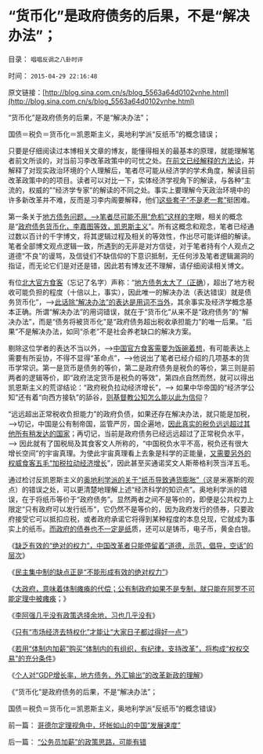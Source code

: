 # “货币化”是政府债务的后果，不是“解决办法”；

目录： `唱唱反调之八卦时评` 

时间： `2015-04-29 22:16:48` 

原文链接：[http://blog.sina.com.cn/s/blog_5563a64d0102vnhe.html](http://blog.sina.com.cn/s/blog_5563a64d0102vnhe.html)

“货币化”是政府债务的后果，不是“解决办法”；

国债＝税负＝货币化＝凯恩斯主义，奥地利学派“反纸币”的概念错误；

只要是仔细阅读过本博相关文章的博友，能懂得相关的最基本的原理，就能理解笔者前文所谈的，对当前习李改革政策中的可忧之处。[在前文已经解释的方法论](http://darthvad.blog.163.com/blog/static/53399470201532210818272/)，并解释了对现实政治环境的个人理解后，笔者尽可能从经济学的学术角度，解读目前改革政策中的的项目。读者可以对比一下，实体经济学视角下的解读，与各种“主流的，权威的”“经济学专家”的解读的不同之处。事实上要理解今天政治环境中的许多新改革并不难，反而是习李内阁要解释，他们[这些套子“不是老一套”](../../../2013/4/10/“得过且过，那管日后洪水滔天”是中国社会的共识；.md)挺困难。

第一条关于[地方债务问题，——>笔者尽可能不用“危机”这样的字](../../../2011/10/24/中央担保的地方债相当于税收，李嘉图等效将被国人熟知.md)眼，相关的概念是“[政府债务货币化，李嘉图等效，凯恩斯主义](../../../2013/9/15/大政府经高房价到大萧条——＞通往奴役之路.md)”。所有这概念和观念，笔者已经通过数以百计的千字博文，将其逻辑过程及相关的等效性，作出尽可能详细的解读。笔者全部博文观点逻辑一致，所遇到的无非是对方信徒，对于笔者持有个人观点之道德“不良”的谩骂，及信徒们不缺信仰的下意识抵制，无任何涉及笔者逻辑漏洞的指证，而无论它们是对还是错，因此若有博友还不理解，请仔细阅读相关博文。

有位[北大官方食客](../../../2011/11/9/“国债货币化”是双重的税收＝恶性通货膨胀.md)（忘记了名字）声称：“[地方债务太大了（正确](../../../2014/12/29/地方债务平台中的高杠杆，乌龙指的危机.md)），超出了地方税收可能负担的程度（十倍以上，事实），因此唯一的解决办法（表达错误）就是债务货币化”，——>[此话除“解决办法”的表达是用词不当外](../../../2011/5/8/汉语已经不是一种成熟的语言.md)，其余事实及经济学概念基本正确。所谓“解决办法”的用词错误，就在于“货币化”从来不是“政府债务”的“解决办法”，而是“债务将被货币化”是“政府债务超出税收承担能力”的唯一后果。“后果”不是解决办法，如同“杀老”不是社会养老缺口的解决方案。

剔除这位学者的表达不当以外，——>[中国官方食客需要为饭碗着想](../../../2013/3/19/食客制是所有公有制体制组织的“初级阶段”.md)，有可能表达上需要有所妥协，不得不显得“革命点”，——>他说出了笔者已经介绍的几项基本的货币学常识。第一是货币是债务的等价，第二是政府债务是税负的等价，第三则是前两者的逻辑等价，即“政府法定货币是税负的等效”，第四点自然而然，就可以得出凯恩斯主义的荒谬结论：“政府税负拉动经济增长”，——>
如果中华帝国的“经济学公知”还有着“向西方接轨”的舔谷，[则基督教公知怎么能以此为信仰](../../../2012/10/16/又有两名数学骗子被嘉奖，诺贝尔奖终将声名狼籍.md)？

“远远超出正常税收负担能力”的政府负债，如果还存在解决办法，就只能是加税，——>切记，中国是公有制帝国，监管严厉，国企遍地，[因此真实的税负远远超过其他所有稍发达的国家](../../../2012/5/27/三驾马车没有拉动过增长,“唱衰中国”的可能是真相.md)；再切记，当前是政府债务已经远远超过了正常税负水平，——>
因此就有了国税局及其食客文人所称的，“中国税负水平不高，税负还有很大增长空间”的宇宙真理。为使此宇宙真理看上去象是科学的正能量，[又需要另外的权威食客五毛“加税拉动经济增长](../../../2012/5/27/三驾马车没有拉动过增长,“唱衰中国”的可能是真相.md)”，因此甚至买通诺奖文人斯蒂格利茨当洋五毛。

通过检讨反凯恩斯主义的[奥地利学派的关于“纸币导致通货膨胀”（](../../../2014/9/19/现代经济学的“现代≠科学”，奥地利学派的错误，及凯恩斯中的正确.md)这是米塞斯的观点）的错误之处，可以更清楚地理解上述“经济科学的知识点”。奥地利学派的错误，在于将纸币等价于“政府债务”。显然两者之间不是等价的，即便是公共权力上限定“只有政府可以发行纸币”，它仍然不是等价的，因为政府发行的债券，只要政府接受它可以抵扣应税，或者政府承诺它将得到某种程度的本息兑现，它就成为事实上的纸币。[而政府的债券也不一定是纸](../../../2009/12/4/讲政治的古代货币.md)质，还可以是铸币，电子币，黄金白银。

《[缺乏有效的“绝对的权力”，中国改革者只能停留着“道德，示范，倡导，空话”的层次](../../../2015/4/22/西方对“绝对的权力，绝对的腐败”的误导和中国文人的误解；.md)》

《[民主集中制的缺点正是“不能形成有效的绝对权力”](../../../2015/4/23/民主集中制的缺点正是“不能形成有效的绝对权力”.md)》

《[大政府，意味着体制瘫痪的代偿；公有制政府如果不是专制，就只能在阿罗不可能定理中被瘫痪](http://darthvad.blog.163.com/blog/static/53399470201532502225320/)；》

《[李阿强几乎没有政策选择余地，习也几乎没有](http://blog.sina.com.cn/s/blog_5563a64d0102vn79.html)》

《[只有“市场经济去特权化”才能让“大家日子都过得好一点”](../../../2015/4/26/只有“市场经济去特权化”才能让“大家日子都过得好一点”.md)》

《[若用“体制内加薪”购买“体制内的有组织，有纪律，支持改革”，将构成“权权交易”的充分条件](../../../2015/4/27/“公务员加薪”的政策思路，可能有错.md)》

《[个人对“GDP增长率，地方债务，外汇输出”的改革新政的理解](../../../2015/4/28/个人对“GDP增长率，地方债务，外汇输出”的改革新政的理解.md)》

《“货币化”是政府债务的后果，不是“解决办法”；

国债＝税负＝货币化＝凯恩斯主义，奥地利学派“反纸币”的概念错误》

前一篇： [哥德尔定理视角中，坏帐如山的中国“发展速度”](../../../2015/5/10/哥德尔定理视角中，坏帐如山的中国“发展速度”.md)

后一篇： [“公务员加薪”的政策思路，可能有错](../../../2015/4/27/“公务员加薪”的政策思路，可能有错.md)

